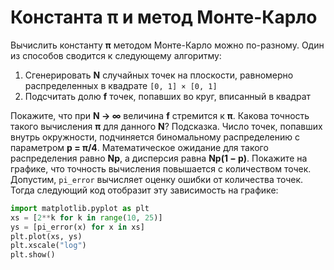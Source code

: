 # Константа **π** и метод Монте-Карло

Вычислить константу **π** методом Монте-Карло можно по-разному. Один из способов сводится к следующему алгоритму:

1. Сгенерировать **N** случайных точек на плоскости, равномерно распределенных в квадрате `[0, 1] × [0, 1]`
2. Подсчитать долю **f** точек, попавших во круг, вписанный в квадрат

Покажите, что при **N → ∞** величина **f** стремится к **π**. Какова точность такого вычисления **π** для данного **N**? Подсказка. Число точек, попавших внутрь окружности, подчиняется биномальному распределению с параметром **p = π/4**. Математическое ожидание для такого распределения равно **Np**, а дисперсия
равна **Np(1 − p)**. Покажите на графике, что точность вычисления повышается с количеством точек. Допустим, `pi_error` вычисляет оценку ошибки от количества точек. Тогда следующий код отобразит эту зависимость на графике:

```python
import matplotlib.pyplot as plt
xs = [2**k for k in range(10, 25)]
ys = [pi_error(x) for x in xs]
plt.plot(xs, ys)
plt.xscale("log")
plt.show()
```
